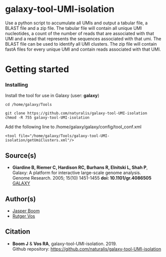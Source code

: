 # galaxy-tool-UMI-isolation
Use a python script to accumulate all UMIs and output a tabular file, a BLAST file and a zip file. 
The tabular file will contain all unique UMI nucleotides, a count of the number of reads that are 
associated with that UMI and a read that represents the sequences associated with that umi. The BLAST 
file can be used to identify all UMI clusters.  The zip file will contain fastA files for every 
unique UMI and contain reads associated with that UMI.

# Getting started
### Installing
Install the tool for use in Galaxy
(user: **galaxy**)  
```
cd /home/galaxy/Tools
```
```
git clone https://github.com/naturalis/galaxy-tool-UMI-isolation
chmod -R 755 galaxy-tool-UMI-isolation
```
Add the following line to /home/galaxy/galaxy/config/tool_conf.xml
```
<tool file="/home/galaxy/Tools/galaxy-tool-UMI-isolation/getUmiClusters.xml"/>
```

## Source(s)
* __Giardine B, Riemer C, Hardison RC, Burhans R, Elnitski L, Shah P__,  
  Galaxy: A platform for interactive large-scale genome analysis.  
  Genome Research. 2005; 15(10) 1451-1455 __doi: 10.1101/gr.4086505__  
  [GALAXY](https://www.galaxyproject.org/)

## Author(s)
* [Jasper Boom](https://github.com/JasperBoom)
* [Rutger Vos](https://github.com/rvosa)

## Citation
* __Boom J__ & __Vos RA__, galaxy-tool-UMI-isolation. 2019.  
  Github repository: https://github.com/naturalis/galaxy-tool-UMI-isolation

